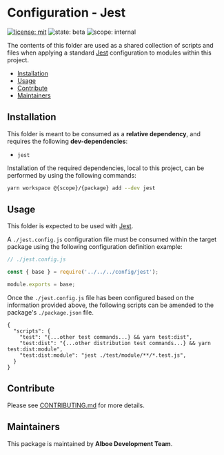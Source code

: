 # Configuration - Jest

[![license: mit](https://img.shields.io/badge/License-MIT-blueviolet?style=flat-square)](https://github.com/alboe-development/alboe/blob/main/LICENSE)
![state: beta](https://img.shields.io/badge/State\-Beta-blue?style=flat-square)
![scope: internal](https://img.shields.io/badge/Scope-Internal-red?style=flat-square)

The contents of this folder are used as a shared collection of scripts and files when applying a standard [Jest](https://jestjs.io/) configuration to modules within this project.

* [Installation](#installation)
* [Usage](#usage)
* [Contribute](#contribute)
* [Maintainers](#maintainers)

## Installation

This folder is meant to be consumed as a **relative dependency**, and requires the following **dev-dependencies**:

* `jest`

Installation of the required dependencies, local to this project, can be performed by using the following commands:

```bash
yarn workspace @{scope}/{package} add --dev jest
```

## Usage

This folder is expected to be used with [Jest](https://jestjs.io/).

A `./jest.config.js` configuration file must be consumed within the target package using the following configuration definition example:

```js
// ./jest.config.js

const { base } = require('../../../config/jest');

module.exports = base;
```

Once the `./jest.config.js` file has been configured based on the information provided above, the following scripts can be amended to the package's `./package.json` file.

```jsonc
{
  "scripts": {
    "test": "{...other test commands...} && yarn test:dist",
    "test:dist": "{...other distribution test commands...} && yarn test:dist:module",
    "test:dist:module": "jest ./test/module/**/*.test.js",
  }
}
```

## Contribute

Please see [CONTRIBUTING.md](https://github.com/alboe-development/alboe/blob/main/CONTRIBUTING.md) for more details.

## Maintainers

This package is maintained by **Alboe Development Team**.
